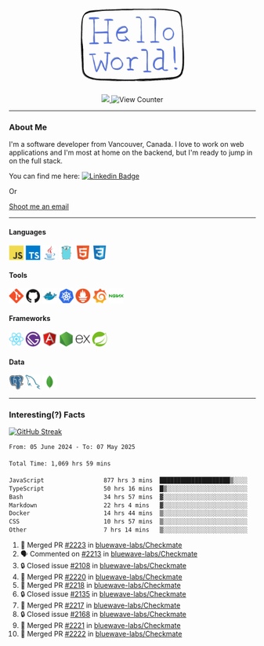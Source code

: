 <div align="center">
    <img src="./img/hello_world.webp" height="200px" width="">
    <div>
        <a href="https://www.linkedin.com/in/ajhollid">
            <img src="https://img.shields.io/badge/LinkedIn-blue"/>
        </a>
        <img src="https://komarev.com/ghpvc/?username=ajhollid&color=yellow" alt="View Counter">
    </div>
</div>

---

### About Me

I'm a software developer from Vancouver, Canada. I love to work on web applications and I'm most at home on the backend, but I'm ready to jump in on the full stack.

You can find me here: [![Linkedin Badge](https://img.shields.io/badge/-ajhollid-blue?style=flat&logo=Linkedin&logoColor=white)](https://www.linkedin.com/in/ajhollid)

Or

[Shoot me an email](mailto:ajhollid@gmail.com)

---

#### Languages

<div>
    <img src="./img/devicons/javascript-original.svg" width=30 height=30 alt="JavaScript">
    <img src="/img/devicons/typescript-original.svg" width=30 height=30 alt="TypeScript">
    <img src="./img/devicons/java-original.svg" width=30 height=30 alt="Java">
    <img src="./img/devicons/go-original.svg" width=30 height=30 alt="Golang">
    <img src="./img/devicons/html5-original.svg" width=30 height=30 alt="HTML 5">
    <img src="./img/devicons/css3-original.svg" width=30 height=30 alt="CSS 3">
</div>

#### Tools

<div>
    <img src="./img/devicons/git-original.svg" width=30 height=30 alt="Git">
    <img src="./img/devicons/github-original.svg" width=30 height=30 alt="Github">
    <img src="./img/devicons/docker-original.svg" width=30 
    height=30 alt="Docker">
    <img src="./img/devicons/kubernetes-original.svg" width=30 height=30 alt="K8">
    <img src="./img/devicons/prometheus-original.svg" width=30 height=30 alt="Prometheus">
    <img src="./img/devicons/grafana-original.svg" width=30 height=30 alt="Grafana">
    <img src="./img/devicons/nginx-original.svg" width=30 height=30 alt="Nginx">
</div>

#### Frameworks

<div>
    <img src="./img/devicons/react-original.svg" width=30 height=30 alt="React">
    <img src="./img/devicons/gatsby-original.svg" width=30 height=30 alt="Gatsby">
    <img src="./img/devicons/angularjs-original.svg" width=30 height=30 alt="AngularJS">
    <img src="./img/devicons/nodejs-original.svg" width=30 height=30 alt="NodeJS">
    <img src="./img/devicons/express-original.svg" width=30 height=30 alt="Express">
    <img src="./img/devicons/spring-original.svg" width=30 height=30 alt="Spring">
</div>

#### Data

<div>
    <img src="./img/devicons/postgresql-original.svg" width=30 height=30 alt="Postgresql">
    <img src="./img/devicons/mysql-original.svg" width=30 height=30 alt="Mysql">
    <img src="./img/devicons/mongodb-original.svg" width=30 height=30 alt="MongoDB">
</div>

---

### Interesting(?) Facts

[![GitHub Streak](http://github-readme-streak-stats.herokuapp.com?user=ajhollid)](https://git.io/streak-stats)

 <!--START_SECTION:waka-->

```txt
From: 05 June 2024 - To: 07 May 2025

Total Time: 1,069 hrs 59 mins

JavaScript                 877 hrs 3 mins  ████████████████████▒░░░░   81.42 %
TypeScript                 50 hrs 16 mins  █▒░░░░░░░░░░░░░░░░░░░░░░░   04.67 %
Bash                       34 hrs 57 mins  ▓░░░░░░░░░░░░░░░░░░░░░░░░   03.24 %
Markdown                   22 hrs 4 mins   ▓░░░░░░░░░░░░░░░░░░░░░░░░   02.05 %
Docker                     14 hrs 44 mins  ▒░░░░░░░░░░░░░░░░░░░░░░░░   01.37 %
CSS                        10 hrs 57 mins  ▒░░░░░░░░░░░░░░░░░░░░░░░░   01.02 %
Other                      7 hrs 14 mins   ▒░░░░░░░░░░░░░░░░░░░░░░░░   00.67 %
```

<!--END_SECTION:waka-->


<!--START_SECTION:activity-->
1. 🎉 Merged PR [#2223](https://github.com/bluewave-labs/Checkmate/pull/2223) in [bluewave-labs/Checkmate](https://github.com/bluewave-labs/Checkmate)
2. 🗣 Commented on [#2213](https://github.com/bluewave-labs/Checkmate/issues/2213#issuecomment-2864037115) in [bluewave-labs/Checkmate](https://github.com/bluewave-labs/Checkmate)
3. 🔒 Closed issue [#2108](https://github.com/bluewave-labs/Checkmate/issues/2108) in [bluewave-labs/Checkmate](https://github.com/bluewave-labs/Checkmate)
4. 🎉 Merged PR [#2220](https://github.com/bluewave-labs/Checkmate/pull/2220) in [bluewave-labs/Checkmate](https://github.com/bluewave-labs/Checkmate)
5. 🎉 Merged PR [#2218](https://github.com/bluewave-labs/Checkmate/pull/2218) in [bluewave-labs/Checkmate](https://github.com/bluewave-labs/Checkmate)
6. 🔒 Closed issue [#2135](https://github.com/bluewave-labs/Checkmate/issues/2135) in [bluewave-labs/Checkmate](https://github.com/bluewave-labs/Checkmate)
7. 🎉 Merged PR [#2217](https://github.com/bluewave-labs/Checkmate/pull/2217) in [bluewave-labs/Checkmate](https://github.com/bluewave-labs/Checkmate)
8. 🔒 Closed issue [#2168](https://github.com/bluewave-labs/Checkmate/issues/2168) in [bluewave-labs/Checkmate](https://github.com/bluewave-labs/Checkmate)
9. 🎉 Merged PR [#2221](https://github.com/bluewave-labs/Checkmate/pull/2221) in [bluewave-labs/Checkmate](https://github.com/bluewave-labs/Checkmate)
10. 🎉 Merged PR [#2222](https://github.com/bluewave-labs/Checkmate/pull/2222) in [bluewave-labs/Checkmate](https://github.com/bluewave-labs/Checkmate)
<!--END_SECTION:activity-->
